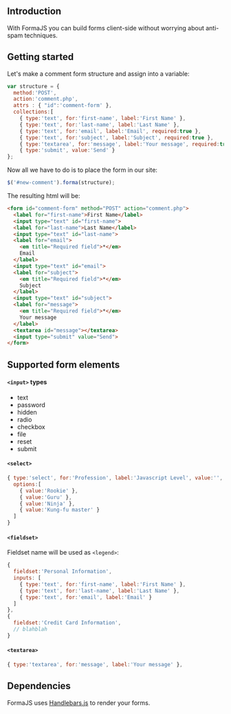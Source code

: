## Introduction
With FormaJS you can build forms client-side without worrying about anti-spam techniques.

## Getting started

Let's make a comment form structure and assign into a variable:
```javascript
var structure = {
  method:'POST',
  action:'comment.php',
  attrs : { "id":'comment-form' },
  collections:[
    { type:'text', for:'first-name', label:'First Name' },
    { type:'text', for:'last-name', label:'Last Name' },
    { type:'text', for:'email', label:'Email', required:true },
    { type:'text', for:'subject', label:'Subject', required:true },
    { type:'textarea', for:'message', label:'Your message', required:true },
    { type:'submit', value:'Send' }
};
```
Now all we have to do is to place the form in our site:
```javascript
$('#new-comment').forma(structure);
```

The resulting html will be:
```html
<form id="comment-form" method="POST" action="comment.php">
  <label for="first-name">First Name</label>
  <input type="text" id="first-name">
  <label for="last-name">Last Name</label>
  <input type="text" id="last-name">
  <label for="email">
    <em title="Required field">*</em>
    Email
  </label>
  <input type="text" id="email">
  <label for="subject">
    <em title="Required field">*</em>
    Subject
  </label>
  <input type="text" id="subject">
  <label for="message">
    <em title="Required field">*</em>
    Your message
  </label>
  <textarea id="message"></textarea>
  <input type="submit" value="Send">
</form>
```

## Supported form elements

#### `<input>` types

* text
* password
* hidden
* radio
* checkbox
* file
* reset
* submit

#### `<select>`

```javascript
{ type:'select', for:'Profession', label:'Javascript Level', value:'',
  options:[
    { value:'Rookie' },
    { value:'Guru' },
    { value:'Ninja' },
    { value:'Kung-fu master' }
  ]
}
```

#### `<fieldset>`

Fieldset name will be used as `<legend>`:
```javascript
{
  fieldset:'Personal Information',
  inputs: [
    { type:'text', for:'first-name', label:'First Name' },
    { type:'text', for:'last-name', label:'Last Name' },
    { type:'text', for:'email', label:'Email' }
  ]
},
{
  fieldset:'Credit Card Information',
  // blahblah
}
```

#### `<textarea>`

```javascript
{ type:'textarea', for:'message', label:'Your message' },
```

## Dependencies
FormaJS uses [Handlebars.js](https://github.com/wycats/handlebars.js/) to render your forms.
